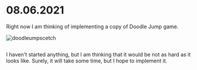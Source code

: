 # 08.06.2021

Right now I am thinking of implementing a copy of Doodle Jump game. 

![doodleumpscetch](https://user-images.githubusercontent.com/71120362/121230610-4528cb00-c8b1-11eb-993d-76b204d60c15.jpg)

<img source = "doodljumpscetch.jpg" style = "width = 50%; height = 50%;">

I haven't started anything, but I am thinking that it would be not as hard as it looks like. Surely, it will take some time, but I hope to implement it. 
